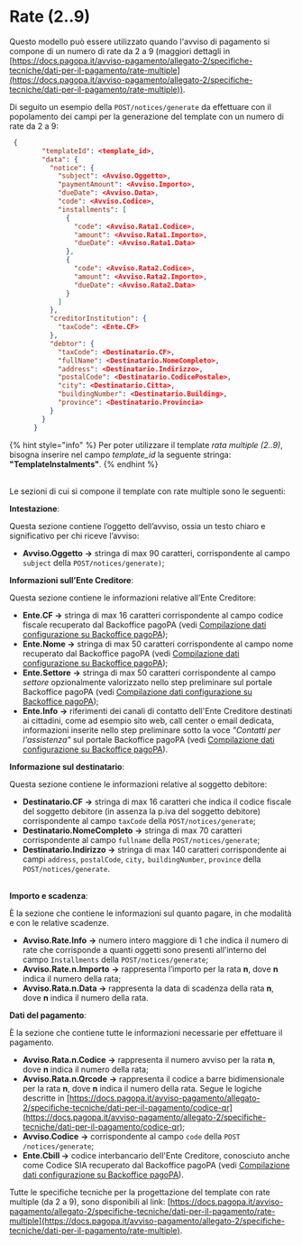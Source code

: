 # Rate (2..9)

Questo modello può essere utilizzato quando l'avviso di pagamento si compone di un numero di rate da 2 a 9 (maggiori dettagli in [https://docs.pagopa.it/avviso-pagamento/allegato-2/specifiche-tecniche/dati-per-il-pagamento/rate-multiple](https://docs.pagopa.it/avviso-pagamento/allegato-2/specifiche-tecniche/dati-per-il-pagamento/rate-multiple)).

Di seguito un esempio della `POST/notices/generate` da effettuare con il popolamento dei campi per la generazione del template con un numero di rate da 2 a 9:

```json
 {
        "templateId": <template_id>,
        "data": {
          "notice": {
            "subject": <Avviso.Oggetto>,
            "paymentAmount": <Avviso.Importo>,
            "dueDate": <Avviso.Data>,
            "code": <Avviso.Codice>,
            "installments": [
              {
                "code": <Avviso.Rata1.Codice>,
                "amount": <Avviso.Rata1.Importo>,
                "dueDate": <Avviso.Rata1.Data>
              },
              {
                "code": <Avviso.Rata2.Codice>,
                "amount": <Avviso.Rata2.Importo>,
                "dueDate": <Avviso.Rata2.Data>
              }
            ]
          },
          "creditorInstitution": {
            "taxCode": <Ente.CF>
          },
          "debtor": {
            "taxCode": <Destinatario.CF>,
            "fullName": <Destinatario.NomeCompleto>,
            "address": <Destinatario.Indirizzo>,
            "postalCode": <Destinatario.CodicePostale>,
            "city": <Destinatario.Citta>,
            "buildingNumber": <Destinatario.Building>,
            "province": <Destinatario.Provincia>
          }
        }
      }
```



{% hint style="info" %}
Per poter utilizzare il template _rata multiple (2..9)_, bisogna inserire nel campo _template\_id_ la seguente stringa: **"TemplateInstalments"**.
{% endhint %}

\
Le sezioni di cui si compone il template con rate multiple sono le seguenti:

**Intestazione**:&#x20;

Questa sezione contiene l’oggetto dell’avviso, ossia un testo chiaro e significativo per chi riceve l’avviso:

* **Avviso.Oggetto** **->** stringa di max 90 caratteri, corrispondente al campo `subject` della `POST/notices/generate)`;

**Informazioni sull’Ente Creditore**:

Questa sezione contiene le informazioni relative all’Ente Creditore:

* **Ente.CF ->** stringa di max 16 caratteri corrispondente al campo codice fiscale recuperato dal Backoffice pagoPA (vedi [Compilazione dati configurazione su Backoffice pagoPA](../../compilazione-dati-configurazione-su-backoffice-pagopa.md));
* **Ente.Nome ->** stringa di max 50 caratteri corrispondente al campo nome recuperato dal Backoffice pagoPA (vedi [Compilazione dati configurazione su Backoffice pagoPA](../../compilazione-dati-configurazione-su-backoffice-pagopa.md));
* **Ente.Settore** **->** stringa di max 50 caratteri corrispondente al campo _settore_ opzionalmente valorizzato nello step preliminare sul portale Backoffice pagoPA  (vedi [Compilazione dati configurazione su Backoffice pagoPA](../../compilazione-dati-configurazione-su-backoffice-pagopa.md));
* **Ente.Info** **->** riferimenti dei canali di contatto dell'Ente Creditore destinati ai cittadini, come ad esempio sito web, call center o email dedicata, informazioni inserite nello step preliminare sotto la voce _"Contatti per l'assistenza"_ sul portale Backoffice pagoPA (vedi [Compilazione dati configurazione su Backoffice pagoPA](../../compilazione-dati-configurazione-su-backoffice-pagopa.md)).

**Informazione sul destinatario**:

Questa sezione contiene le informazioni relative al soggetto debitore:

* **Destinatario.CF** **->** stringa di max 16 caratteri che indica il codice fiscale del soggetto debitore (in assenza la p.iva del soggetto debitore) corrispondente al campo `taxCode` della `POST/notices/generate`;
* **Destinatario.NomeCompleto** **->** stringa di max 70 caratteri corrispondente al campo `fullname` della `POST/notices/generate`;
* **Destinatario.Indirizzo ->** stringa di max 140 caratteri corrispondente ai campi `address`, `postalCode`, `city,` `buildingNumber`, `province` della `POST/notices/generate`.

\
**Importo e scadenza**:

È la sezione che contiene le informazioni sul quanto pagare, in che modalità e con le relative scadenze.

* **Avviso.Rate.Info** **->** numero intero maggiore di 1 che indica il numero di rate che corrisponde a quanti oggetti sono presenti all'interno del campo `Installments` della `POST/notices/generate`;
* **Avviso.Rate.n.Importo** **->** rappresenta l’importo per la rata **n**, dove **n** indica il numero della rata;
* **Avviso.Rata.n.Data ->** rappresenta la data di scadenza della rata **n**, dove **n** indica il numero della rata.

**Dati del pagamento**:

È la sezione che contiene tutte le informazioni necessarie per effettuare il pagamento.

* **Avviso.Rata.n.Codice** **->** rappresenta il numero avviso per la rata **n**, dove **n** indica il numero della rata;
* **Avviso.Rata.n.Qrcode** **->** rappresenta il codice a barre bidimensionale per la rata **n**, dove **n** indica il numero della rata. Segue le logiche descritte in [https://docs.pagopa.it/avviso-pagamento/allegato-2/specifiche-tecniche/dati-per-il-pagamento/codice-qr](https://docs.pagopa.it/avviso-pagamento/allegato-2/specifiche-tecniche/dati-per-il-pagamento/codice-qr);
* **Avviso.Codice** **->** corrispondente al campo `code` della `POST /notices/generate`;
* **Ente.Cbill ->** codice interbancario dell'Ente Creditore, conosciuto anche come Codice SIA recuperato dal Backoffice pagoPA (vedi [Compilazione dati configurazione su Backoffice pagoPA](../../compilazione-dati-configurazione-su-backoffice-pagopa.md)).

Tutte le specifiche tecniche per la progettazione del template con rate multiple (da 2 a 9), sono disponibili al link: [https://docs.pagopa.it/avviso-pagamento/allegato-2/specifiche-tecniche/dati-per-il-pagamento/rate-multiple](https://docs.pagopa.it/avviso-pagamento/allegato-2/specifiche-tecniche/dati-per-il-pagamento/rate-multiple).

